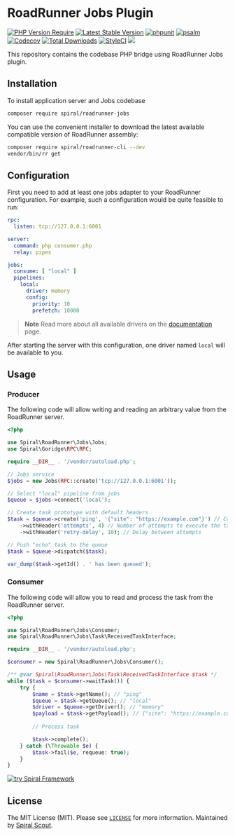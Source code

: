 # RoadRunner Jobs Plugin

[![PHP Version Require](https://poser.pugx.org/spiral/roadrunner-jobs/require/php)](https://packagist.org/packages/spiral/roadrunner-jobs)
[![Latest Stable Version](https://poser.pugx.org/spiral/spiral/roadrunner-jobs/v/stable)](https://packagist.org/packages/spiral/roadrunner-jobs)
[![phpunit](https://github.com/spiral/roadrunner-jobs/actions/workflows/phpunit.yml/badge.svg)](https://github.com/spiral/roadrunner-jobs/actions)
[![psalm](https://github.com/spiral/roadrunner-jobs/actions/workflows/psalm.yml/badge.svg)](https://github.com/spiral/roadrunner-jobs/actions)
[![Codecov](https://codecov.io/gh/spiral/roadrunner-jobs/branch/3.x/graph/badge.svg)](https://codecov.io/gh/spiral/roadrunner-jobs/)
[![Total Downloads](https://poser.pugx.org/spiral/roadrunner-jobs/downloads)](https://packagist.org/packages/spiral/roadrunner-jobs)
[![StyleCI](https://github.styleci.io/repos/447581540/shield)](https://github.styleci.io/repos/447581540)
<a href="https://discord.gg/8bZsjYhVVk"><img src="https://img.shields.io/badge/discord-chat-magenta.svg"></a>

This repository contains the codebase PHP bridge using RoadRunner Jobs plugin.

## Installation

To install application server and Jobs codebase

```bash
composer require spiral/roadrunner-jobs
```

You can use the convenient installer to download the latest available compatible version of RoadRunner assembly:

```bash
composer require spiral/roadrunner-cli --dev
vendor/bin/rr get
```

## Configuration

First you need to add at least one jobs adapter to your RoadRunner configuration. For example, such a configuration 
would be quite feasible to run:

```yaml
rpc:
  listen: tcp://127.0.0.1:6001

server:
  command: php consumer.php
  relay: pipes

jobs:
  consume: [ "local" ]
  pipelines:
    local:
      driver: memory
      config:
        priority: 10
        prefetch: 10000
```

> **Note**
> Read more about all available drivers on the [documentation](https://roadrunner.dev/docs/plugins-jobs/2.x/en) page.

After starting the server with this configuration, one driver named `local` will be available to you.

## Usage

### Producer

The following code will allow writing and reading an arbitrary value from the RoadRunner server.

```php
<?php

use Spiral\RoadRunner\Jobs\Jobs;
use Spiral\Goridge\RPC\RPC;

require __DIR__ . '/vendor/autoload.php';

// Jobs service
$jobs = new Jobs(RPC::create('tcp://127.0.0.1:6001'));

// Select "local" pipeline from jobs
$queue = $jobs->connect('local');

// Create task prototype with default headers
$task = $queue->create('ping', '{"site": "https://example.com"}') // Create task with "echo" name
    ->withHeader('attempts', 4) // Number of attempts to execute the task
    ->withHeader('retry-delay', 10); // Delay between attempts

// Push "echo" task to the queue
$task = $queue->dispatch($task);

var_dump($task->getId() . ' has been queued');
```

### Consumer

The following code will allow you to read and process the task from the RoadRunner server.

```php
<?php

use Spiral\RoadRunner\Jobs\Consumer;
use Spiral\RoadRunner\Jobs\Task\ReceivedTaskInterface;

require __DIR__ . '/vendor/autoload.php';

$consumer = new Spiral\RoadRunner\Jobs\Consumer();

/** @var Spiral\RoadRunner\Jobs\Task\ReceivedTaskInterface $task */
while ($task = $consumer->waitTask()) {
    try {
        $name = $task->getName(); // "ping"
        $queue = $task->getQueue(); // "local"
        $driver = $queue->getDriver(); // "memory"
        $payload = $task->getPayload(); // {"site": "https://example.com"}
    
        // Process task

        $task->complete();
    } catch (\Throwable $e) {
        $task->fail($e, requeue: true);
    }
}
```

<a href="https://spiral.dev/">
<img src="https://user-images.githubusercontent.com/773481/220979012-e67b74b5-3db1-41b7-bdb0-8a042587dedc.jpg" alt="try Spiral Framework" />
</a>

## License

The MIT License (MIT). Please see [`LICENSE`](./LICENSE) for more information. Maintained
by [Spiral Scout](https://spiralscout.com).
